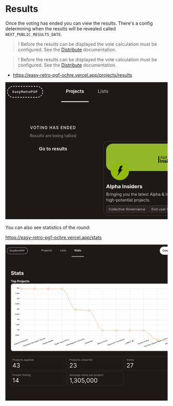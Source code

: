 # Results

Once the voting has ended you can view the results. There's a config determining when the results will be revealed called `NEXT_PUBLIC_RESULTS_DATE`.

> ! Before the results can be displayed the vote calculation must be configured. See the [Distribute](./07_distribute.md) documentation.

> ! Before the results can be displayed the vote calculation must be configured. See the [Distribute](./07_distribute.md) documentation.

- https://easy-retro-pgf-ochre.vercel.app/projects/results

![](./images/voting_ended_sidebar.png)

You can also see statistics of the round:

https://easy-retro-pgf-ochre.vercel.app/stats

![](./images/stats.png)
